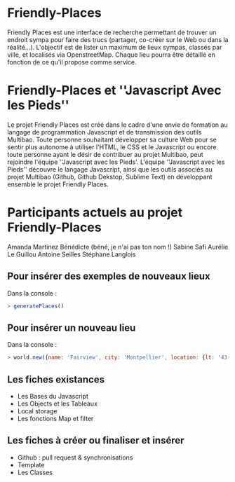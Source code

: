 # Friendly-Places

Friendly Places est une interface de recherche permettant de trouver un endroit sympa pour faire des trucs (partager, co-créer sur le Web ou dans la réalité...).
L'objectif est de lister un maximum de lieux sympas, classés par ville, et localisés via OpenstreetMap. Chaque lieu pourra être détaillé en fonction de ce qu'il propose comme service. 

# Friendly-Places et ''Javascript Avec les Pieds''
Le projet Friendly Places est créé dans le cadre d'une envie de formation au langage de programmation Javascript et de transmission des outils Multibao. Toute personne souhaitant développer sa culture Web pour se sentir plus autonome à utiliser l'HTML, le CSS et le Javascript ou encore toute personne ayant le désir de contribuer au projet Multibao, peut rejoindre l'équipe ''Javascript avec les Pieds'. 
L'équipe ''Javascript avec les Pieds'' découvre le langage Javascript, ainsi que les outils associés au projet Multibao (Github, Github Dekstop, Sublime Text) en développant ensemble le projet Friendly Places.

# Participants actuels au projet Friendly-Places 
Amanda Martinez
Bénédicte (béné, je n'ai pas ton nom !)
Sabine Safi
Aurélie Le Guillou
Antoine Seilles
Stéphane Langlois


## Pour insérer des exemples de nouveaux lieux

Dans la console :
```javascript
> generatePlaces()
```

## Pour insérer un nouveau lieu

Dans la console :

``` javascript
> world.new({name: 'Fairview', city: 'Montpellier', location: {lt: '43.6117398', lg: '3.8767571'}})
```

## Les fiches existances
* Les Bases du Javascript
* Les Objects et les Tableaux
* Local storage
* Les fonctions Map et filter


## Les fiches à créer ou finaliser et insérer
* Github : pull request & synchronisations
* Template
* Les Classes